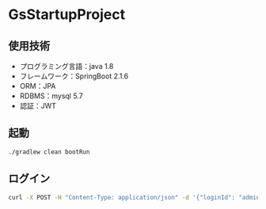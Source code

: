 # GsStartupProject
## 使用技術
* プログラミング言語：java 1.8
* フレームワーク：SpringBoot 2.1.6
* ORM：JPA
* RDBMS：mysql 5.7
* 認証：JWT

## 起動
```bash
./gradlew clean bootRun
```

## ログイン
```bash
curl -X POST -H "Content-Type: application/json" -d '{"loginId": "admin8080", "password": "admin8080"}' http://localhost:8080/api/v1/auth/signin
```
